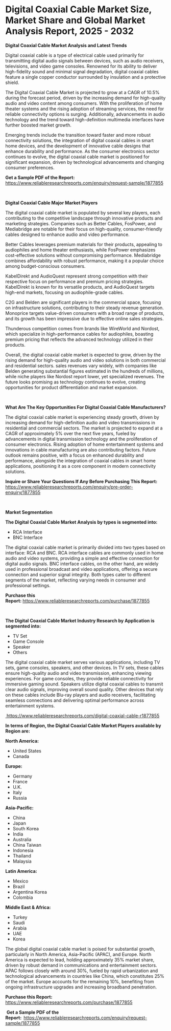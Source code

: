 <p><h1>Digital Coaxial Cable Market Size, Market Share and Global Market Analysis Report, 2025 - 2032</h1></p><p><strong>Digital Coaxial Cable Market Analysis and Latest Trends</strong></p>
<p><p>Digital coaxial cable is a type of electrical cable used primarily for transmitting digital audio signals between devices, such as audio receivers, televisions, and video game consoles. Renowned for its ability to deliver high-fidelity sound and minimal signal degradation, digital coaxial cables feature a single copper conductor surrounded by insulation and a protective shield.</p><p>The Digital Coaxial Cable Market is projected to grow at a CAGR of 10.5% during the forecast period, driven by the increasing demand for high-quality audio and video content among consumers. With the proliferation of home theater systems and the rising adoption of streaming services, the need for reliable connectivity options is surging. Additionally, advancements in audio technology and the trend toward high-definition multimedia interfaces have further boosted market growth.</p><p>Emerging trends include the transition toward faster and more robust connectivity solutions, the integration of digital coaxial cables in smart home devices, and the development of innovative cable designs that enhance durability and performance. As the consumer electronics sector continues to evolve, the digital coaxial cable market is positioned for significant expansion, driven by technological advancements and changing consumer preferences.</p></p>
<p><strong>Get a Sample PDF of the Report:&nbsp;</strong> <a href="https://www.reliableresearchreports.com/enquiry/request-sample/1877855?utm_campaign=3104&utm_medium=2&utm_source=Github&utm_content=ia&utm_term=15042025&utm_id=digital-coaxial-cable">https://www.reliableresearchreports.com/enquiry/request-sample/1877855</a></p>
<p>&nbsp;</p>
<p><strong>Digital Coaxial Cable Major Market Players</strong></p>
<p><p>The digital coaxial cable market is populated by several key players, each contributing to the competitive landscape through innovative products and marketing strategies. Companies such as Better Cables, FosPower, and Mediabridge are notable for their focus on high-quality, consumer-friendly cables designed to enhance audio and video performance.</p><p>Better Cables leverages premium materials for their products, appealing to audiophiles and home theater enthusiasts, while FosPower emphasizes cost-effective solutions without compromising performance. Mediabridge combines affordability with robust performance, making it a popular choice among budget-conscious consumers.</p><p>KabelDirekt and AudioQuest represent strong competition with their respective focus on performance and premium pricing strategies. KabelDirekt is known for its versatile products, and AudioQuest targets high-end markets, focusing on audiophile-grade cables.</p><p>C2G and Belden are significant players in the commercial space, focusing on infrastructure solutions, contributing to their steady revenue generation. Monoprice targets value-driven consumers with a broad range of products, and its growth has been impressive due to effective online sales strategies.</p><p>Thunderous competition comes from brands like WireWorld and Nordost, which specialize in high-performance cables for audiophiles, boasting premium pricing that reflects the advanced technology utilized in their products.</p><p>Overall, the digital coaxial cable market is expected to grow, driven by the rising demand for high-quality audio and video solutions in both commercial and residential sectors. sales revenues vary widely, with companies like Belden generating substantial figures estimated in the hundreds of millions, while niche players like Nordost report lower, yet specialized revenues. The future looks promising as technology continues to evolve, creating opportunities for product differentiation and market expansion.</p></p>
<p>&nbsp;</p>
<p><strong>What Are The Key Opportunities For Digital Coaxial Cable Manufacturers?</strong></p>
<p><p>The digital coaxial cable market is experiencing steady growth, driven by increasing demand for high-definition audio and video transmissions in residential and commercial sectors. The market is projected to expand at a CAGR of approximately 5% over the next five years, fueled by advancements in digital transmission technology and the proliferation of consumer electronics. Rising adoption of home entertainment systems and innovations in cable manufacturing are also contributing factors. Future outlook remains positive, with a focus on enhanced durability and performance, alongside the integration of coaxial cables in smart home applications, positioning it as a core component in modern connectivity solutions.</p></p>
<p><strong>Inquire or Share Your Questions If Any Before Purchasing This Report:</strong> <a href="https://www.reliableresearchreports.com/enquiry/pre-order-enquiry/1877855?utm_campaign=3104&utm_medium=2&utm_source=Github&utm_content=ia&utm_term=15042025&utm_id=digital-coaxial-cable">https://www.reliableresearchreports.com/enquiry/pre-order-enquiry/1877855</a></p>
<p>&nbsp;</p>
<p><strong>Market Segmentation</strong></p>
<p><strong>The Digital Coaxial Cable Market Analysis by types is segmented into:</strong></p>
<p><ul><li>RCA Interface</li><li>BNC Interface</li></ul></p>
<p><p>The digital coaxial cable market is primarily divided into two types based on interface: RCA and BNC. RCA interface cables are commonly used in home audio and video systems, providing a simple and effective connection for digital audio signals. BNC interface cables, on the other hand, are widely used in professional broadcast and video applications, offering a secure connection and superior signal integrity. Both types cater to different segments of the market, reflecting varying needs in consumer and professional settings.</p></p>
<p><strong>Purchase this Report:&nbsp;</strong><a href="https://www.reliableresearchreports.com/purchase/1877855?utm_campaign=3104&utm_medium=2&utm_source=Github&utm_content=ia&utm_term=15042025&utm_id=digital-coaxial-cable">https://www.reliableresearchreports.com/purchase/1877855</a></p>
<p>&nbsp;</p>
<p><strong>The Digital Coaxial Cable Market Industry Research by Application is segmented into:</strong></p>
<p><ul><li>TV Set</li><li>Game Console</li><li>Speaker</li><li>Others</li></ul></p>
<p><p>The digital coaxial cable market serves various applications, including TV sets, game consoles, speakers, and other devices. In TV sets, these cables ensure high-quality audio and video transmission, enhancing viewing experiences. For game consoles, they provide reliable connectivity for immersive gaming sound. Speakers utilize digital coaxial cables to transmit clear audio signals, improving overall sound quality. Other devices that rely on these cables include Blu-ray players and audio receivers, facilitating seamless connections and delivering optimal performance across entertainment systems.</p></p>
<p><a href="https://www.reliableresearchreports.com/digital-coaxial-cable-r1877855?utm_campaign=3104&utm_medium=2&utm_source=Github&utm_content=ia&utm_term=15042025&utm_id=digital-coaxial-cable">&nbsp;https://www.reliableresearchreports.com/digital-coaxial-cable-r1877855</a></p>
<p><strong>In terms of Region, the Digital Coaxial Cable Market Players available by Region are:</strong></p>
<p>
    <p> <strong> North America: </strong>
        <ul>
            <li>United States</li>
            <li>Canada</li>
        </ul>
        </p> 
    <p> <strong> Europe: </strong>
        <ul>
            <li>Germany</li>
            <li>France</li>
            <li>U.K.</li>
            <li>Italy</li>
            <li>Russia</li>
        </ul>
        </p> 
    <p> <strong> Asia-Pacific: </strong>
        <ul>
            <li>China</li>
            <li>Japan</li>
            <li>South Korea</li>
            <li>India</li>
            <li>Australia</li>
            <li>China Taiwan</li>
            <li>Indonesia</li>
            <li>Thailand</li>
            <li>Malaysia</li>
        </ul>
        </p> 
    <p> <strong> Latin America: </strong>
        <ul>
            <li>Mexico</li>
            <li>Brazil</li>
            <li>Argentina Korea</li>
            <li>Colombia</li>
        </ul>
        </p> 
    <p> <strong> Middle East & Africa: </strong>
        <ul>
            <li>Turkey</li>
            <li>Saudi</li>
            <li>Arabia</li>
            <li>UAE</li>
            <li>Korea</li>
        </ul>
    </p>
    </p>
<p><p>The global digital coaxial cable market is poised for substantial growth, particularly in North America, Asia-Pacific (APAC), and Europe. North America is expected to lead, holding approximately 35% market share, driven by robust demand in communications and entertainment sectors. APAC follows closely with around 30%, fueled by rapid urbanization and technological advancements in countries like China, which constitutes 25% of the market. Europe accounts for the remaining 10%, benefiting from ongoing infrastructure upgrades and increasing broadband penetration.</p></p>
<p><strong>Purchase this Report: </strong><a href="https://www.reliableresearchreports.com/purchase/1877855?utm_campaign=3104&utm_medium=2&utm_source=Github&utm_content=ia&utm_term=15042025&utm_id=digital-coaxial-cable">https://www.reliableresearchreports.com/purchase/1877855</a></p>
<p>&nbsp;<strong>Get a Sample PDF of the Report:&nbsp;&nbsp;</strong><a href="https://www.reliableresearchreports.com/enquiry/request-sample/1877855?utm_campaign=3104&utm_medium=2&utm_source=Github&utm_content=ia&utm_term=15042025&utm_id=digital-coaxial-cable">https://www.reliableresearchreports.com/enquiry/request-sample/1877855</a></p>
<p><strong></strong></p>
<p><p></p><p></p><p></p></p>
